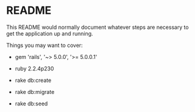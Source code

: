 # README

This README would normally document whatever steps are necessary to get the
application up and running.

Things you may want to cover:

* gem 'rails', '~> 5.0.0', '>= 5.0.0.1'

* ruby 2.2.4p230

* rake db:create

* rake db:migrate

* rake db:seed

